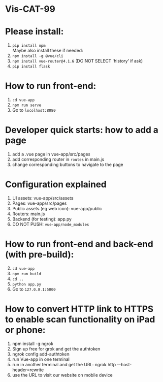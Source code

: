 # Vis-CAT-99

# Please install:
1. `pip install npm` \
Maybe also install these if needed:
2. `npm install -g @vue/cli`
3. `npm install vue-router@4.1.6` (DO NOT SELECT 'history' if ask)
4. `pip install flask`

# How to run front-end:
1.  `cd vue-app`
2. `npm run serve`
3. Go to `locolhost:8080`

# Developer quick starts: how to add a page
1. add a .vue page in vue-app/src/pages
2. add corresponding router in `routes` in main.js
3. change corresponding buttons to navigate to the page

# Configuration explained
1. UI assets: vue-app/src/assets
2. Pages: vue-app/src/pages
3. Public assets (eg web icon): vue-app/public
4. Routers: main.js
5. Backend (for testing): app.py
5. DO NOT PUSH: `vue-app/node_modules`

# How to run front-end and back-end (with pre-build):
2. `cd vue-app`
3. `npm run build`
4. `cd ..`
5. `python app.py`
6. Go to `127.0.0.1:5000`

# How to convert HTTP link to HTTPS to enable scan functionality on iPad or phone:
1. npm install -g ngrok
2. Sign up free for grok and get the authtoken
3. ngrok config add-authtoken <authtoken>
4. run Vue-app in one terminal
5. run in another terminal and get the URL: ngrok http <portNumber> --host-header=rewrite
6. use the URL to visit our website on mobile device

